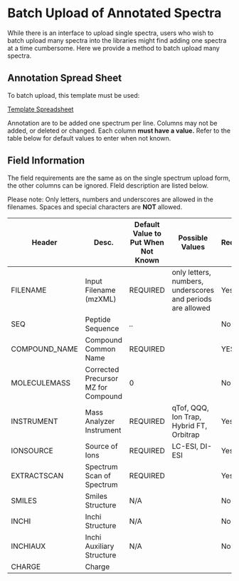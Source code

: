 # Batch Upload of Annotated Spectra

While there is an interface to upload single spectra, users who wish to batch upload many spectra into the libraries might find adding one spectra at a time cumbersome. Here we provide a method to batch upload many spectra.

## Annotation Spread Sheet

To batch upload, this template must be used:

[Template Spreadsheet](https://bix-lab.ucsd.edu/download/attachments/14229110/Template.xlsx?version=1&modificationDate=1393554378000)

Annotation are to be added one spectrum per line. Columns may not be added, or deleted or changed. Each column **must have a value.** Refer to the table below for default values to enter when not known.

## Field Information

The field requirements are the same as on the single spectrum upload form, the other columns can be ignored. FIeld description are listed below.

Please note: Only letters, numbers and underscores are allowed in the filenames. Spaces and special characters are **NOT** allowed.

| Header        | Desc. |Default Value to Put When Not Known | Possible Values | Required |
| ------------- | --- | --- | --- | --- |
| FILENAME      | Input Filename (mzXML) | REQUIRED | only letters, numbers, underscores and periods are allowed | Yes |
| SEQ           | Peptide Sequence       | *..*     |                                                            | No  |
| COMPOUND_NAME | Compound Common Name   | REQUIRED |                                                            | YES |
| MOLECULEMASS  | Corrected Precursor MZ for Compound | 0 |                                                      | No  |
| INSTRUMENT    | Mass Analyzer Instrument            | REQUIRED | qTof, QQQ, Ion Trap, Hybrid FT, Orbitrap      | Yes |
| IONSOURCE     | Source of Ions                      | REQUIRED | LC-ESI, DI-ESI                                | Yes |
| EXTRACTSCAN   | Spectrum Scan of Spectrum           | REQUIRED |                                               | Yes |
| SMILES        | Smiles Structure                    | N/A      |                                               | No  |
| INCHI         | Inchi Structure                     | N/A      |                                               | No  |
| INCHIAUX      | Inchi Auxiliary Structure           | N/A      |                                               | No  |
| CHARGE        | Charge
